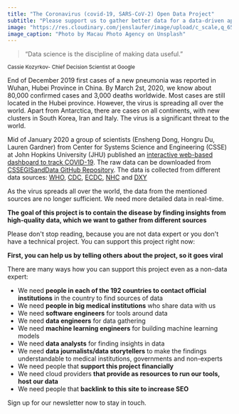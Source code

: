 ```yaml
---
title: "The Coronavirus (covid-19, SARS-CoV-2) Open Data Project"
subtitle: "Please support us to gather better data for a data-driven approach to deal with the global threat"
image: "https://res.cloudinary.com/jenslaufer/image/upload/c_scale,q_65,w_800/v1583135859/macau-photo-agency-GxYVbjMOvi8-unsplash.jpg"
image_caption: "Photo by Macau Photo Agency on Unsplash"
---
```


> “Data science is the discipline of making data useful.”

<sub>Cassie Kozyrkov- Chief Decision Scientist at Google</sub>

End of December 2019 first cases of a new pneumonia was reported in Wuhan, Hubei Province in China. By March 2st, 2020, we know about 80,000 confirmed cases and 3,000 deaths worldwide. Most cases are still located in the Hubei province. However, the virus is spreading all over the world. Apart from Antarctica, there are cases on all continents, with new clusters in South Korea, Iran and Italy. The virus is a significant threat to the world.

Mid of January 2020 a group of scientists (Ensheng Dong, Hongru Du, Lauren Gardner) from Center for Systems Science and Engineering (CSSE) at John Hopkins University (JHU) published an [interactive web-based dashboard to track COVID-19](https://www.arcgis.com/apps/opsdashboard/index.html#/bda7594740fd40299423467b48e9ecf6). The raw data can be downloaded from [CSSEGISandData GitHub Repository](https://github.com/CSSEGISandData/COVID-19). The data is collected from different data sources: [WHO](https://www.who.int/emergencies/diseases/novel-coronavirus-2019/situation-reports), [CDC](https://www.cdc.gov/coronavirus/2019-ncov/index.html), [ECDC](https://www.ecdc.europa.eu/en/geographical-distribution-2019-ncov-cases), [NHC](http://www.nhc.gov.cn/xcs/yqtb/list_gzbd.shtml) and [DXY](https://ncov.dxy.cn/ncovh5/view/pneumonia?scene=2&clicktime=1579582238&enterid=1579582238&from=singlemessage&isappinstalled=0)

As the virus spreads all over the world, the data from the mentioned sources are no longer sufficient. We need more detailed data in real-time.

**The goal of this project is to contain the disease by finding insights from high-quality data, which we want to gather from different sources**

Please don't stop reading, because you are not data expert or you don't have a technical project. You can support this project right now:

**First, you can help us by telling others about the project, so it goes viral**

There are many ways how you can support this project even as a non-data expert:

- We need **people in each of the 192 countries to contact official institutions** in the country to find sources of data
- We need **people in big medical institutions** who share data with us
- We need **software engineers** for tools around data
- We need **data engineers** for data gathering
- We need **machine learning engineers** for building machine learning models
- We need **data analysts** for finding insights in data
- We need **data journalists/data storytellers** to make the findings understandable to medical institutions, governments and non-experts
- We need people that **support this project financially**
- We need cloud providers **that provide as resources to run our tools, host our data**
- We need people that **backlink to this site to increase SEO**

Sign up for our newsletter now to stay in touch.
